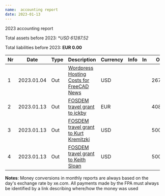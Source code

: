 ```yaml
---
name:  accounting report
date: 2023-01-13
---
```


2023 accounting report

Total assets before 2023: **USD 61287.52*

Total liabilities before 2023: **EUR 0.00**

| Nr  | Date       | Type | Description                                                                                                                    | Currency | Info     | In     | Out     |
| --- | ---------- | ---- | ------------------------------------------------------------------------------------------------------------------------------ | -------- | -------- | ------ | ------- |
| 1   | 2023.01.04 | Out  | [Wordpress Hosting Costs for FreeCAD News](https://github.com/FreeCAD/FPA/issues/34)                                           | USD      |          |        | 267.00  |
| 2   | 2023.01.13 | Out  | [FOSDEM travel grant to ickby](https://github.com/FreeCAD/FPA/issues/35)                                                       | EUR      |          |        | 408.30  |
| 3   | 2023.01.13 | Out  | [FOSDEM travel grant to Kurt Kremitzki](https://github.com/FreeCAD/FPA/issues/37)                                              | USD      |          |        | 500.00  |
| 4   | 2023.01.13 | Out  | [FOSDEM travel grant to Keith Sloan](https://github.com/FreeCAD/FPA/issues/36)                                              | USD      |          |        | 500.00  |

**Notes**: Money conversions in monthly reports are always based on the day's exchange rate by xe.com. All payments made by the FPA must always be identified by a link describing where/how the money was used
